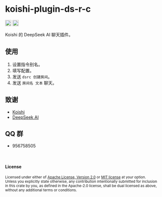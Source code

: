 # koishi-plugin-ds-r-c

[<img alt="github" src="https://img.shields.io/badge/github-araea/ds_r_c-8da0cb?style=for-the-badge&labelColor=555555&logo=github" height="20">](https://github.com/araea/koishi-plugin-ds-r-c)
[<img alt="npm" src="https://img.shields.io/npm/v/koishi-plugin-ds-r-c.svg?style=for-the-badge&color=fc8d62&logo=npm" height="20">](https://www.npmjs.com/package/koishi-plugin-ds-r-c)

Koishi 的 DeepSeek AI 聊天插件。

## 使用

1. 设置指令别名。
2. 填写配置。
3. 发送 `dsrc 创建房间`。
4. 发送 `房间名 文本` 聊天。

## 致谢

* [Koishi](https://koishi.chat/)
* [DeepSeek AI](https://deepseek.ai/)

## QQ 群

* 956758505


<br>

#### License

<sup>
Licensed under either of <a href="../ds-r-c/LICENSE-APACHE">Apache License, Version
2.0</a> or <a href="../ds-r-c/LICENSE-MIT">MIT license</a> at your option.
</sup>

<br>

<sub>
Unless you explicitly state otherwise, any contribution intentionally submitted
for inclusion in this crate by you, as defined in the Apache-2.0 license, shall
be dual licensed as above, without any additional terms or conditions.
</sub>

